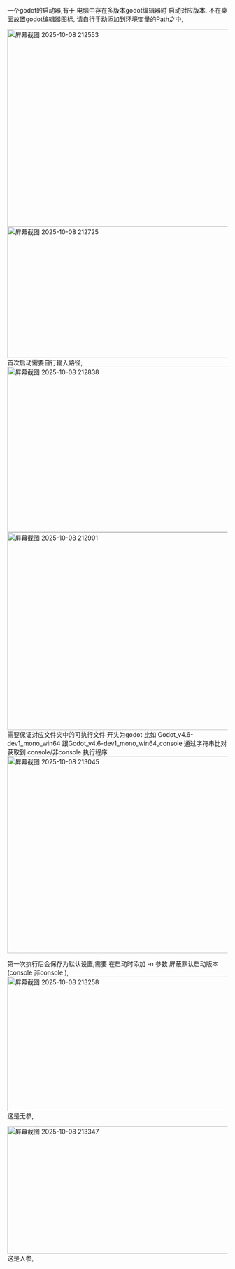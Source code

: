 一个godot的启动器,有于 电脑中存在多版本godot编辑器时 启动对应版本,  不在桌面放置godot编辑器图标,
请自行手动添加到环境变量的Path之中,




<img width="696" height="450" alt="屏幕截图 2025-10-08 212553" src="https://github.com/user-attachments/assets/386e6447-9aac-4758-ae55-7c4a72307ebc" />
<img width="520" height="300" alt="屏幕截图 2025-10-08 212725" src="https://github.com/user-attachments/assets/da80ce17-48b2-43e3-9735-08b491e4b7f4" />
首次启动需要自行输入路径,

<img width="833" height="378" alt="屏幕截图 2025-10-08 212838" src="https://github.com/user-attachments/assets/85b90de1-3519-453a-a458-90546967d309" />
<img width="716" height="451" alt="屏幕截图 2025-10-08 212901" src="https://github.com/user-attachments/assets/b9efdfa4-68a9-4cde-937f-7f7124bb110b" />
需要保证对应文件夹中的可执行文件 开头为godot
比如   Godot_v4.6-dev1_mono_win64   跟Godot_v4.6-dev1_mono_win64_console  
通过字符串比对 获取到 console/非console 执行程序
<img width="621" height="449" alt="屏幕截图 2025-10-08 213045" src="https://github.com/user-attachments/assets/7848ef7a-ba59-4e4c-a940-9dfd224f0f7b" />

第一次执行后会保存为默认设置,需要 在启动时添加 -n 参数 屏蔽默认启动版本(console  非console ),
<img width="589" height="307" alt="屏幕截图 2025-10-08 213258" src="https://github.com/user-attachments/assets/7f1d33d4-03fa-494a-a97a-aaa8f70249dd" />
这是无参,


<img width="509" height="291" alt="屏幕截图 2025-10-08 213347" src="https://github.com/user-attachments/assets/85eb0b57-079d-429b-a36f-28c243c95cd2" />
这是入参,
